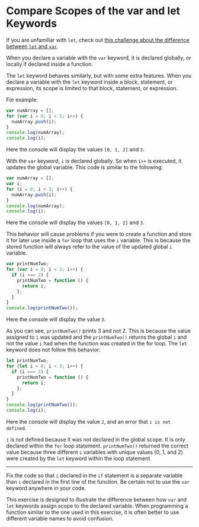 # Compare Scopes of the var and let Keywords

If you are unfamiliar with `let`, check out [this challenge about the difference between `let` and `var`](https://www.freecodecamp.org/learn/javascript-algorithms-and-data-structures/basic-javascript/explore-differences-between-the-var-and-let-keywords).

When you declare a variable with the `var` keyword, it is declared globally, or locally if declared inside a function.

The `let` keyword behaves similarly, but with some extra features. When you declare a variable with the `let` keyword inside a block, statement, or expression, its scope is limited to that block, statement, or expression.

For example:

```js
var numArray = [];
for (var i = 0; i < 3; i++) {
  numArray.push(i);
}
console.log(numArray);
console.log(i);
```

Here the console will display the values `[0, 1, 2]` and `3`.

With the `var` keyword, `i` is declared globally. So when `i++` is executed, it updates the global variable. This code is similar to the following:

```js
var numArray = [];
var i;
for (i = 0; i < 3; i++) {
  numArray.push(i);
}
console.log(numArray);
console.log(i);
```

Here the console will display the values `[0, 1, 2]` and `3`.

This behavior will cause problems if you were to create a function and store it for later use inside a `for` loop that uses the `i` variable. This is because the stored function will always refer to the value of the updated global `i` variable.

```js
var printNumTwo;
for (var i = 0; i < 3; i++) {
  if (i === 2) {
    printNumTwo = function () {
      return i;
    };
  }
}
console.log(printNumTwo());
```

Here the console will display the value `3`.

As you can see, `printNumTwo()` prints 3 and not 2. This is because the value assigned to `i` was updated and the `printNumTwo()` returns the global `i` and not the value `i` had when the function was created in the for loop. The `let` keyword does not follow this behavior:

```js
let printNumTwo;
for (let i = 0; i < 3; i++) {
  if (i === 2) {
    printNumTwo = function () {
      return i;
    };
  }
}
console.log(printNumTwo());
console.log(i);
```

Here the console will display the value `2`, and an error that `i is not defined`.

`i` is not defined because it was not declared in the global scope. It is only declared within the `for` loop statement. `printNumTwo()` returned the correct value because three different `i` variables with unique values (0, 1, and 2) were created by the `let` keyword within the loop statement.

---

Fix the code so that `i` declared in the `if` statement is a separate variable than `i` declared in the first line of the function. Be certain not to use the `var` keyword anywhere in your code.

This exercise is designed to illustrate the difference between how `var` and `let` keywords assign scope to the declared variable. When programming a function similar to the one used in this exercise, it is often better to use different variable names to avoid confusion.

